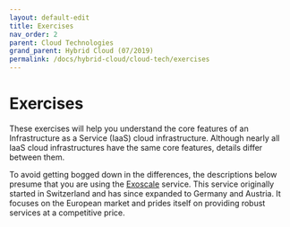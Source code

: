```yaml
---
layout: default-edit
title: Exercises
nav_order: 2
parent: Cloud Technologies
grand_parent: Hybrid Cloud (07/2019)
permalink: /docs/hybrid-cloud/cloud-tech/exercises
---
```


# Exercises

These exercises will help you understand the core features of an
Infrastructure as a Service (IaaS) cloud infrastructure. Although
nearly all IaaS cloud infrastructures have the same core features,
details differ between them.

To avoid getting bogged down in the differences, the descriptions
below presume that you are using the [Exoscale](https://exoscale.com)
service. This service originally started in Switzerland and has since
expanded to Germany and Austria. It focuses on the European market and
prides itself on providing robust services at a competitive price.
